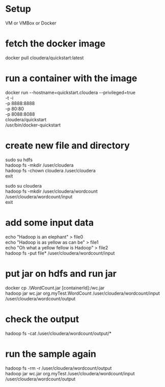 # Setup
VM or VMBox or Docker

# fetch the docker image
docker pull cloudera/quickstart:latest

# run a container with the image
docker run --hostname=quickstart.cloudera 
  --privileged=true \
  -t -i \
  -p 8888:8888 \
  -p 80:80 \
  -p 8088:8088 \
  cloudera/quickstart \
  /usr/bin/docker-quickstart

# create new file and directory
sudo su hdfs  \
hadoop fs -mkdir /user/cloudera \
hadoop fs -chown cloudera /user/cloudera  \
exit  

sudo su cloudera  \
hadoop fs -mkdir /user/cloudera/wordcount /user/cloudera/wordcount/input  \
exit  

# add some input data 
echo "Hadoop is an elephant" > file0  \
echo "Hadoop is as yellow as can be" > file1  \
echo "Oh what a yellow fellow is Hadoop" > file2  \
hadoop fs -put file* /user/cloudera/wordcount/input 

# put jar on hdfs and run jar
docker cp .\WordCount.jar [containerId]:/wc.jar \
hadoop jar wc.jar org.myTest.WordCount /user/cloudera/wordcount/input /user/cloudera/wordcount/output 

# check the output
hadoop fs -cat /user/cloudera/wordcount/output/*  

# run the sample again
hadoop fs -rm -r /user/cloudera/wordcount/output  \
hadoop jar wc.jar org.myTest /user/cloudera/wordcount/input /user/cloudera/wordcount/output 

